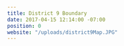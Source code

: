 ```yaml
---
title: District 9 Boundary
date: 2017-04-15 12:14:00 -07:00
position: 0
website: "/uploads/district9Map.JPG"
---
```


